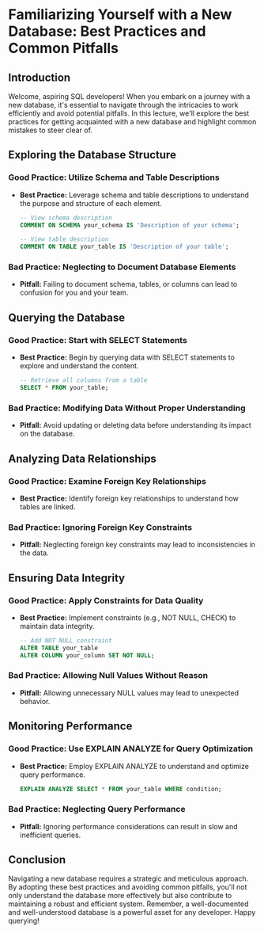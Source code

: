 # Familiarizing Yourself with a New Database: Best Practices and Common Pitfalls

## Introduction

Welcome, aspiring SQL developers! When you embark on a journey with a new database, it's essential to navigate through the intricacies to work efficiently and avoid potential pitfalls. In this lecture, we'll explore the best practices for getting acquainted with a new database and highlight common mistakes to steer clear of.

## Exploring the Database Structure

### Good Practice: Utilize Schema and Table Descriptions

- **Best Practice:** Leverage schema and table descriptions to understand the purpose and structure of each element.
  
  ```sql
  -- View schema description
  COMMENT ON SCHEMA your_schema IS 'Description of your schema';

  -- View table description
  COMMENT ON TABLE your_table IS 'Description of your table';
  ```

### Bad Practice: Neglecting to Document Database Elements

- **Pitfall:** Failing to document schema, tables, or columns can lead to confusion for you and your team.

## Querying the Database

### Good Practice: Start with SELECT Statements

- **Best Practice:** Begin by querying data with SELECT statements to explore and understand the content.

  ```sql
  -- Retrieve all columns from a table
  SELECT * FROM your_table;
  ```

### Bad Practice: Modifying Data Without Proper Understanding

- **Pitfall:** Avoid updating or deleting data before understanding its impact on the database.

## Analyzing Data Relationships

### Good Practice: Examine Foreign Key Relationships

- **Best Practice:** Identify foreign key relationships to understand how tables are linked.

### Bad Practice: Ignoring Foreign Key Constraints

- **Pitfall:** Neglecting foreign key constraints may lead to inconsistencies in the data.

## Ensuring Data Integrity

### Good Practice: Apply Constraints for Data Quality

- **Best Practice:** Implement constraints (e.g., NOT NULL, CHECK) to maintain data integrity.

  ```sql
  -- Add NOT NULL constraint
  ALTER TABLE your_table
  ALTER COLUMN your_column SET NOT NULL;
  ```

### Bad Practice: Allowing Null Values Without Reason

- **Pitfall:** Allowing unnecessary NULL values may lead to unexpected behavior.

## Monitoring Performance

### Good Practice: Use EXPLAIN ANALYZE for Query Optimization

- **Best Practice:** Employ EXPLAIN ANALYZE to understand and optimize query performance.

  ```sql
  EXPLAIN ANALYZE SELECT * FROM your_table WHERE condition;
  ```

### Bad Practice: Neglecting Query Performance

- **Pitfall:** Ignoring performance considerations can result in slow and inefficient queries.

## Conclusion

Navigating a new database requires a strategic and meticulous approach. By adopting these best practices and avoiding common pitfalls, you'll not only understand the database more effectively but also contribute to maintaining a robust and efficient system. Remember, a well-documented and well-understood database is a powerful asset for any developer. Happy querying!
